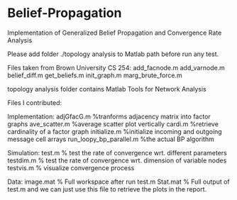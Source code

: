 # Belief-Propagation
Implementation of Generalized Belief Propagation and Convergence Rate Analysis


Please add folder ./topology analysis to Matlab path before run any test.

Files taken from Brown University CS 254:
add_facnode.m
add_varnode.m
belief_diff.m
get_beliefs.m
init_graph.m
marg_brute_force.m

topology analysis folder contains Matlab Tools for Network Analysis

Files I contributed:

Implementation:
adjGfacG.m %tranforms adjacency matrix into factor graphs
ave_scatter.m %average scatter plot vertically
cardi.m %retrieve cardinality of a factor graph
initialize.m %initialize incoming and outgoing message cell arrays
run_loopy_bp_parallel.m %the actual BP algorithm

Simulation:
test.m % test the rate of convergence wrt. different parameters
testdim.m % test the rate of convergence wrt. dimension of variable nodes
testvis.m % visualize convergence process

Data:
image.mat % Full workspace after run test.m
Stat.mat % Full output of test.m and we can just use this file to retrieve the plots in the report.